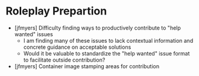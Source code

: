 # Roleplay Prepartion

* [jfmyers] Difficulty finding ways to productively contribute to "help wanted"
  issues
  * I am finding many of these issues to lack contextual information and
    concrete guidance on acceptable solutions
  * Would it be valuable to standardize the "help wanted" issue format to
    facilitate outside contribution?
* [jfmyers] Container image stamping areas for contribution
